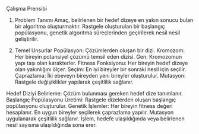 Çalışma Prensibi
1. Problem Tanımı
Amaç, belirlenen bir hedef dizeye en yakın sonucu bulan bir algoritma oluşturmaktır. Rastgele oluşturulan bir başlangıç popülasyonu, genetik algoritma süreçlerinden geçirilerek nesil nesil geliştirilir.

2. Temel Unsurlar
Popülasyon: Çözümlerden oluşan bir dizi.
Kromozom: Her bireyin potansiyel çözümü temsil eden dizisi.
Gen: Kromozomun yapı taşı olan karakterler.
Fitness Fonksiyonu: Her bireyin hedef dizeye olan yakınlığını ölçer.
Seçim: En iyi bireyler bir sonraki nesil için seçilir.
Çaprazlama: İki ebeveyn bireyden yeni bireyler oluşturulur.
Mutasyon: Rastgele değişiklikler yapılarak çeşitlilik sağlanır.

Hedef Diziyi Belirleme: Çözüm bulunması gereken hedef dize tanımlanır.
Başlangıç Popülasyonu Üretimi: Rastgele dizelerden oluşan başlangıç popülasyonu oluşturulur.
Genetik İşlemler:
Her bireyin fitness değeri hesaplanır.
En uygun bireyler seçilerek çaprazlama yapılır.
Mutasyon uygulanarak çeşitlilik sağlanır.
İşlem, hedefe ulaşıldığında veya belirlenen nesil sayısına ulaşıldığında sona erer.
